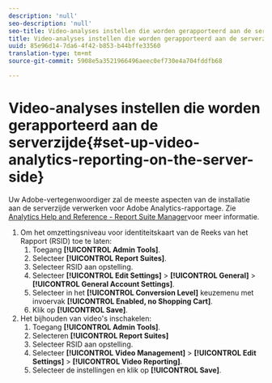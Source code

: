 ```yaml
---
description: 'null'
seo-description: 'null'
seo-title: Video-analyses instellen die worden gerapporteerd aan de serverzijde
title: Video-analyses instellen die worden gerapporteerd aan de serverzijde
uuid: 85e96d14-7da6-4f42-b853-b44bffe33560
translation-type: tm+mt
source-git-commit: 5908e5a3521966496aeec0ef730e4a704fddfb68

---
```



# Video-analyses instellen die worden gerapporteerd aan de serverzijde{#set-up-video-analytics-reporting-on-the-server-side}

Uw Adobe-vertegenwoordiger zal de meeste aspecten van de installatie aan de serverzijde verwerken voor Adobe Analytics-rapportage. Zie [Analytics Help and Reference - Report Suite Manager](https://microsite.omniture.com/t2/help/en_US/reference/#Report_Suite_Manager)voor meer informatie.
1. Om het omzettingsniveau voor identiteitskaart van de Reeks van het Rapport (RSID) toe te laten:
   1. Toegang **[!UICONTROL Admin Tools]**.
   1. Selecteer **[!UICONTROL Report Suites]**.
   1. Selecteer RSID aan opstelling.
   1. Selecteer **[!UICONTROL Edit Settings]** > **[!UICONTROL General]** > **[!UICONTROL General Account Settings]**.
   1. Selecteer in het **[!UICONTROL Conversion Level]** keuzemenu met invoervak **[!UICONTROL Enabled, no Shopping Cart]**.
   1. Klik op **[!UICONTROL Save]**.
1. Het bijhouden van video&#39;s inschakelen:
   1. Toegang **[!UICONTROL Admin Tools]**.
   1. Selecteren **[!UICONTROL Report Suites]**
   1. Selecteer RSID aan opstelling.
   1. Selecteer **[!UICONTROL Video Management]** > **[!UICONTROL Edit Settings]** > **[!UICONTROL Video Reporting]**.
   1. Selecteer de instellingen en klik op **[!UICONTROL Save]**.
